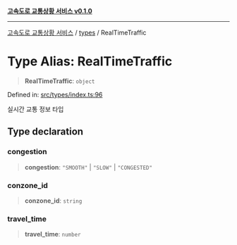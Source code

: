 [**고속도로 교통상황 서비스 v0.1.0**](../../README.md)

***

[고속도로 교통상황 서비스](../../modules.md) / [types](../README.md) / RealTimeTraffic

# Type Alias: RealTimeTraffic

> **RealTimeTraffic**: `object`

Defined in: [src/types/index.ts:96](https://github.com/ksheyon123/road-status-preview/blob/d56258a23fae54155a9cd30000ae39fff6269a67/src/types/index.ts#L96)

실시간 교통 정보 타입

## Type declaration

### congestion

> **congestion**: `"SMOOTH"` \| `"SLOW"` \| `"CONGESTED"`

### conzone\_id

> **conzone\_id**: `string`

### travel\_time

> **travel\_time**: `number`
